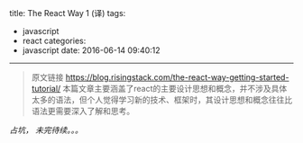 title: The React Way 1 (译)
tags:
  - javascript
  - react
categories:
  - javascript
date: 2016-06-14 09:40:12
---

> 原文链接 https://blog.risingstack.com/the-react-way-getting-started-tutorial/ 
本篇文章主要涵盖了react的主要设计思想和概念，并不涉及具体太多的语法，但个人觉得学习新的技术、框架时，其设计思想和概念往往比语法更需要深入了解和思考。


*占坑， 未完待续。。。*
